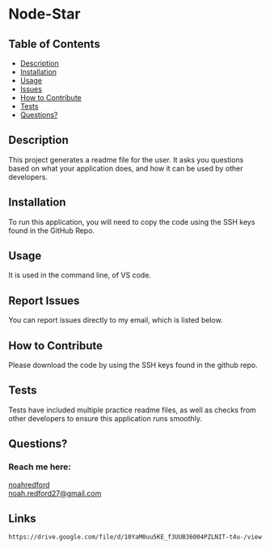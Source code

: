 # Node-Star
  ## Table of Contents
  * [Description](#description)
  * [Installation](#installation)
  * [Usage](#usage)
  * [Issues](#issues)
  * [How to Contribute](#how-to-contribute)
  * [Tests](#tests)
  * [Questions?](#questions)
  ## Description
  This project generates a readme file for the user. It asks you questions based on what your application does, and how it can be used by other developers.
  ## Installation
  To run this application, you will need to copy the code using the SSH keys found in the GitHub Repo.
  ## Usage
  It is used in the command line, of VS code. 
  ## Report Issues
  You can report issues directly to my email, which is listed below.
  ## How to Contribute
  Please download the code by using the SSH keys found in the github repo.
  ## Tests
  Tests have included multiple practice readme files, as well as checks from other developers to ensure this application runs smoothly.
  ## Questions?
  ### Reach me here: 
  [noahredford](https://github.com/noahredford)  
  noah.redford27@gmail.com
  ## Links
    https://drive.google.com/file/d/10YaM0uu5KE_f3UUB36004PZLNIT-t4u-/view